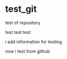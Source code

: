 # test_git
test of repository


test test test

i add information for testing

now i test from github
